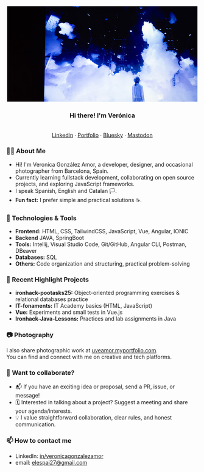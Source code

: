 <div align="center">
  <img src="./assets/banner2.jpg" width="500" alt="Person standing and looking up at large, dramatic clouds illuminated by blue and white lights in a dark, futuristic space. The scene feels dreamy and contemplative, with a sense of wonder and curiosity. No visible text in the image." />
</div>

<h3 align="center"> Hi there! I'm Verónica </h3>
<p align="center">
<br>
  <a href="https://www.linkedin.com/in/veronicagonzalezamor-developer/">Linkedin</a> · <a href="https://uveamor.myportfolio.com/work">Portfolio</a> · <a href="https://@uveamor.bsky.social">Bluesky</a> · <a href="https://graphics.social/@uveamor">Mastodon</a>
</p>

### 🧑‍💻 About Me

- Hi! I'm Veronica González Amor, a developer, designer, and occasional photographer from Barcelona, Spain.
- Currently learning fullstack development, collaborating on open source projects, and exploring JavaScript frameworks.
- I speak Spanish, English and Catalan 🏳️.
- **Fun fact:** I prefer simple and practical solutions ☕.


### 🚀 Technologies & Tools

- **Frontend:** HTML, CSS, TailwindCSS, JavaScript, Vue, Angular, IONIC
- **Backend** JAVA, SpringBoot
- **Tools:** Intellij, Visual Studio Code, Git/GitHub, Angular CLI, Postman, DBeaver
- **Databases:** SQL
- **Others:** Code organization and structuring, practical problem-solving

### 🌱 Recent Highlight Projects

- **ironhack-pootasks25:** Object-oriented programming exercises & relational databases practice
- **IT-fonaments:** IT Academy basics (HTML, JavaScript)
- **Vue:** Experiments and small tests in Vue.js
- **Ironhack-Java-Lessons:** Practices and lab assignments in Java

### 📷 Photography

I also share photographic work at [uveamor.myportfolio.com](https://uveamor.myportfolio.com/work).  
You can find and connect with me on creative and tech platforms.

### 🤝 Want to collaborate?

- 📬 If you have an exciting idea or proposal, send a PR, issue, or message!
- 🗓️ Interested in talking about a project? Suggest a meeting and share your agenda/interests.
- 💡 I value straightforward collaboration, clear rules, and honest communication.

<!-- <div align="center">
  <img src="https://github-readme-stats.vercel.app/api?username=elespai27&show_icons=true&theme=radical" alt="github stats"/>
  <br>
  <img src="https://github-readme-streak-stats.herokuapp.com?user=elespai27&theme=radical&date_format=M%20j%5B%2C%20Y%5D" alt="github streak"/>
</div> -->

### 📫 How to contact me

- LinkedIn: [in/veronicagonzalezamor](https://linkedin.com/in/veronicagonzalezamor)
- email: elespai27@gmail.com